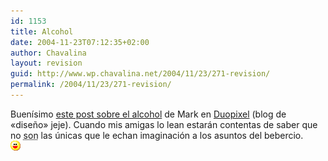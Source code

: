 ```yaml
---
id: 1153
title: Alcohol
date: 2004-11-23T07:12:35+02:00
author: Chavalina
layout: revision
guid: http://www.wp.chavalina.net/2004/11/23/271-revision/
permalink: /2004/11/23/271-revision/
---
```

Buenísimo <a href="http://blog.duopixel.com/archives/000169.html" target="_blank">este post sobre el alcohol</a> de Mark en <a href="http://blog.duopixel.com" target="_blank">Duopixel</a> (blog de «diseño» jeje). Cuando mis amigas lo lean estarán contentas de saber que no <acronym title="somos, lo reconozco...">son</acronym> las únicas que le echan imaginación a los asuntos del bebercio.  
![emo](/imagenes/emoticonos/risa.gif)